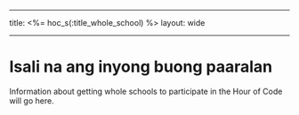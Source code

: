 * * *

title: <%= hoc_s(:title_whole_school) %> layout: wide

* * *

# Isali na ang inyong buong paaralan

Information about getting whole schools to participate in the Hour of Code will go here.